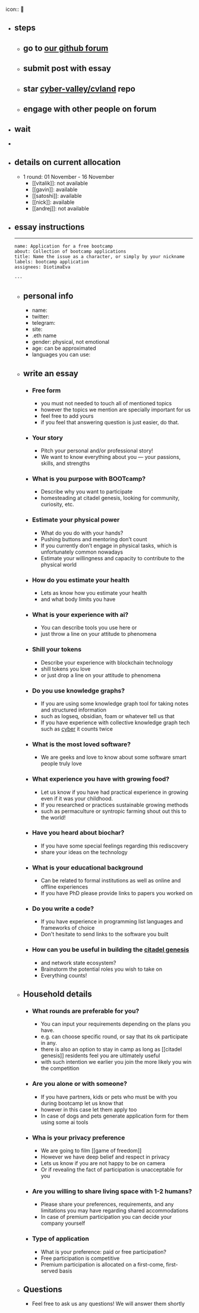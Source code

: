 icon:: 🥕

- ## steps
	- ## go to [our github forum](https://github.com/orgs/cyber-valley/discussions/1)
	- ## submit post with essay
	- ## star [cyber-valley/cvland](https://github.com/cyber-valley/cvland) repo
	- ## engage with other people on forum
- ## wait
-
- ## details on current allocation
	- 1 round: 01 November - 16 November
		- [[vitalik]]: not available
		- [[gavin]]: available
		- [[satoshi]]: available
		- [[nick]]: available
		- [[andrej]]: not available
- ## essay instructions
	- ---
	  name: Application for a free bootcamp
	  about: Collection of bootcamp applications
	  title: Name the issue as a character, or simply by your nickname
	  labels: bootcamp application
	  assignees: DiotimaEva
	  
	  ---
	- ## personal info
		- name:
		- twitter:
		- telegram:
		- site:
		- .eth name
		- gender: physical, not emotional
		- age: can be approximated
		- languages you can use:
	- ## write an essay
		- ### Free form
			- you must not needed to touch all of mentioned topics
			- however the topics we mention are specially important for us
			- feel free to add yours
			- if you feel that answering question is just easier, do that.
		- ### Your story
			- Pitch your personal and/or professional story!
			- We want to know everything about you — your passions, skills, and strengths
		- ### What is you purpose with BOOTcamp?
			- Describe why you want to participate
			- homesteading at citadel genesis, looking for community, curiosity, etc.
		- ### Estimate your physical power
			- What do you do with your hands?
			- Pushing buttons and mentoring don’t count
			- If you currently don’t engage in physical tasks, which is unfortunately common nowadays
			- Estimate your willingness and capacity to contribute to the physical world
		- ### How do you estimate your health
			- Lets as know how you estimate your health
			- and what body limits you have
		- ### What is your experience with ai?
			- You can describe tools you use here or
			- just throw a line on your attitude to phenomena
		- ### Shill your tokens
			- Describe your experience with blockchain technology
			- shill tokens you love
			- or just drop a line on your attitude to phenomena
		- ### Do you use knowledge graphs?
			- If you are using some knowledge graph tool for taking notes and structured information
			- such as logseq, obsidian, foam or whatever tell us that
			- If you have experience with collective knowledge graph tech such as [cyber](https://cyber.page) it counts twice
		- ### What is the most loved software?
			- We are geeks and love to know about some software smart people truly love
		- ### What experience you have with growing food?
			- Let us know if you have had practical experience in growing even if it was your childhood.
			- If you researched or practices sustainable growing methods
			- such as permaculture or syntropic farming shout out this to the world!
		- ### Have you heard about biochar?
			- If you have some special feelings regarding this rediscovery
			- share your ideas on the technology
		- ### What is your educational background
			- Can be related to formal institutions as well as online and offline experiences
			- If you have PhD please provide links to papers you worked on
		- ### Do you write a code?
			- If you have experience in programming list languages and frameworks of choice
			- Don't hesitate to send links to the software you built
		- ### How can you be useful in building the [citadel genesis](https://cv.land/#/page/genesis)
			- and network state ecosystem?
			- Brainstorm the potential roles you wish to take on
			- Everything counts!
	- ## Household details
		- ### What rounds are preferable for you?
			- You can input your requirements depending on the plans you have.
			- e.g. can choose specific round, or say that its ok participate in any.
			- there is also an option to stay in camp as long as [[citadel genesis]] residents feel you are ultimately useful
			- with such intention we earlier you join the more likely you win the competition
		- ### Are you alone or with someone?
			- If you have partners, kids or pets who must be with you during bootcamp let us know that
			- however in this case let them apply too
			- In case of dogs and pets generate application form for them using some ai tools
		- ### Wha is your privacy preference
			- We are going to film [[game of freedom]]
			- However we have deep belief and respect in privacy
			- Lets us know if you are not happy to be on camera
			- Or if revealing the fact of participation is unacceptable for you
		- ### Are you willing to share living space with 1-2 humans?
			- Please share your preferences, requirements, and any limitations you may have regarding shared accommodations
			- In case of premium participation you can decide your company yourself
		- ### Type of application
			- What is your preference: paid or free participation?
			- Free participation is competitive
			- Premium participation is allocated on a first-come, first-served basis
	- ## Questions
		- Feel free to ask us any questions! We will answer them shortly